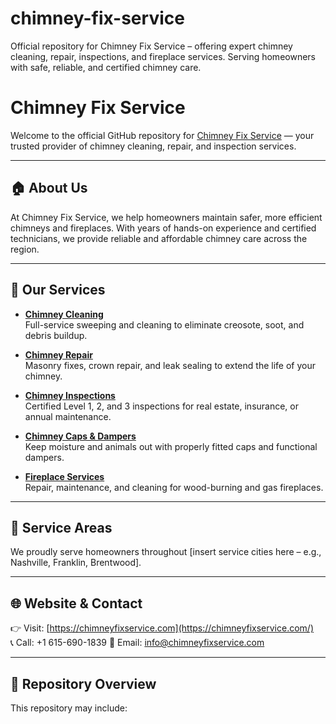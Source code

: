 # chimney-fix-service
Official repository for Chimney Fix Service – offering expert chimney cleaning, repair, inspections, and fireplace services. Serving homeowners with safe, reliable, and certified chimney care.
# Chimney Fix Service

Welcome to the official GitHub repository for [Chimney Fix Service](https://chimneyfixservice.com/) — your trusted provider of chimney cleaning, repair, and inspection services.

---

## 🏠 About Us

At Chimney Fix Service, we help homeowners maintain safer, more efficient chimneys and fireplaces. With years of hands-on experience and certified technicians, we provide reliable and affordable chimney care across the region.

---

## 🔧 Our Services

- **[Chimney Cleaning](https://chimneyfixservice.com/chimney-cleaning)**  
  Full-service sweeping and cleaning to eliminate creosote, soot, and debris buildup.

- **[Chimney Repair](https://chimneyfixservice.com/chimney-repair)**  
  Masonry fixes, crown repair, and leak sealing to extend the life of your chimney.

- **[Chimney Inspections](https://chimneyfixservice.com/chimney-inspection)**  
  Certified Level 1, 2, and 3 inspections for real estate, insurance, or annual maintenance.

- **[Chimney Caps & Dampers](https://chimneyfixservice.com/chimney-caps-dampers)**  
  Keep moisture and animals out with properly fitted caps and functional dampers.

- **[Fireplace Services](https://chimneyfixservice.com/fireplace-services)**  
  Repair, maintenance, and cleaning for wood-burning and gas fireplaces.

---

## 📍 Service Areas

We proudly serve homeowners throughout [insert service cities here – e.g., Nashville, Franklin, Brentwood].

---

## 🌐 Website & Contact

👉 Visit: [https://chimneyfixservice.com](https://chimneyfixservice.com/)  
📞 Call: +1 615-690-1839 
📧 Email: info@chimneyfixservice.com

---

## 📁 Repository Overview

This repository may include:


